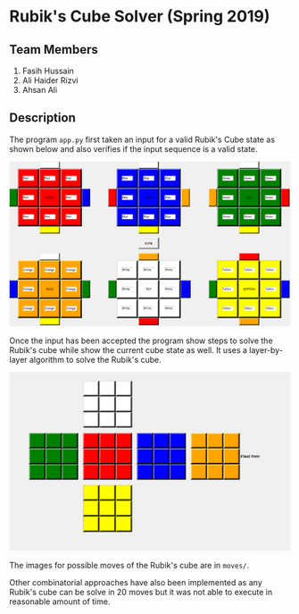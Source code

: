 # Rubik's Cube Solver (Spring 2019)

## Team Members
1. Fasih Hussain
2. Ali Haider Rizvi
3. Ahsan Ali

## Description
The program `app.py` first taken an input for a valid Rubik's Cube state as shown below and also verifies if the input sequence is a valid state.

![Input state](images/input.png)

Once the input has been accepted the program show steps to solve the Rubik's cube while show the current cube state as well. It uses a layer-by-layer algorithm to solve the Rubik's cube.

![Final state](images/final.png)

The images for possible moves of the Rubik's cube are in `moves/`.

Other combinatorial approaches have also been implemented as any Rubik's cube can be solve in 20 moves but it was not able to execute in reasonable amount of time.